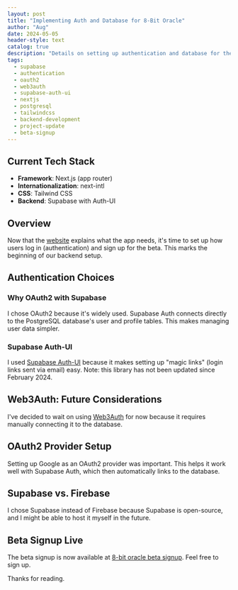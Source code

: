 ```yaml
---
layout: post
title: "Implementing Auth and Database for 8-Bit Oracle"
author: "Aug"
date: 2024-05-05
header-style: text
catalog: true
description: "Details on setting up authentication and database for the 8-Bit Oracle project using Next.js, Supabase (with Auth-UI for OAuth2), and Tailwind CSS. Discusses choices like Supabase over Firebase and future consideration of Web3Auth."
tags:
  - supabase
  - authentication
  - oauth2
  - web3auth
  - supabase-auth-ui
  - nextjs
  - postgresql
  - tailwindcss
  - backend-development
  - project-update
  - beta-signup
---
```


## Current Tech Stack

- **Framework**: Next.js (app router)
- **Internationalization**: next-intl
- **CSS**: Tailwind CSS
- **Backend**: Supabase with Auth-UI

## Overview

Now that the [website](https://8bitoracle.ai) explains what the app needs, it's time to set up how users log in (authentication) and sign up for the beta. This marks the beginning of our backend setup.

## Authentication Choices

### Why OAuth2 with Supabase

I chose OAuth2 because it's widely used. Supabase Auth connects directly to the PostgreSQL database's user and profile tables. This makes managing user data simpler.

### Supabase Auth-UI

I used [Supabase Auth-UI](https://github.com/supabase-community/auth-ui) because it makes setting up "magic links" (login links sent via email) easy. Note: this library has not been updated since February 2024.

## Web3Auth: Future Considerations

I've decided to wait on using [Web3Auth](https://web3auth.io) for now because it requires manually connecting it to the database.

## OAuth2 Provider Setup

Setting up Google as an OAuth2 provider was important. This helps it work well with Supabase Auth, which then automatically links to the database.

## Supabase vs. Firebase

I chose Supabase instead of Firebase because Supabase is open-source, and I might be able to host it myself in the future.

## Beta Signup Live

The beta signup is now available at [8-bit oracle beta signup](https://8bitoracle.ai/en/beta). Feel free to sign up.

Thanks for reading.
